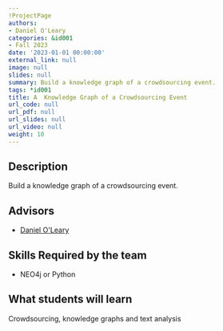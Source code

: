 ```yaml
---
!ProjectPage
authors:
- Daniel O'Leary
categories: &id001
- Fall 2023
date: '2023-01-01 00:00:00'
external_link: null
image: null
slides: null
summary: Build a knowledge graph of a crowdsourcing event.
tags: *id001
title: A  Knowledge Graph of a Crowdsourcing Event
url_code: null
url_pdf: null
url_slides: null
url_video: null
weight: 10
---
```

## Description

Build a knowledge graph of a crowdsourcing event.




## Advisors

* [Daniel O&#39;Leary](../../../author/daniel-oleary)

## Skills Required by the team


* NEO4j or Python
## What students will learn

Crowdsourcing, knowledge graphs and text analysis